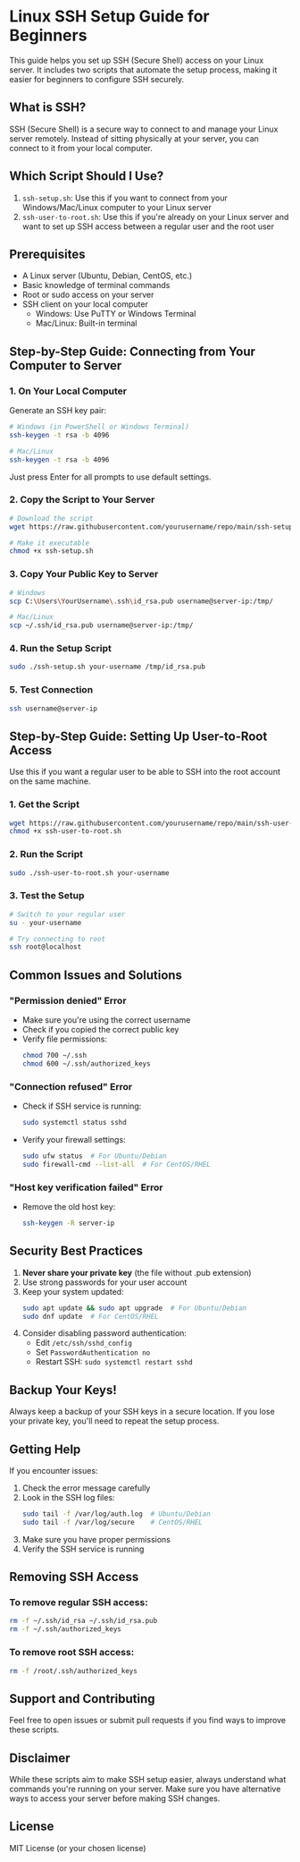 # Linux SSH Setup Guide for Beginners

This guide helps you set up SSH (Secure Shell) access on your Linux server. It includes two scripts that automate the setup process, making it easier for beginners to configure SSH securely.

## What is SSH?

SSH (Secure Shell) is a secure way to connect to and manage your Linux server remotely. Instead of sitting physically at your server, you can connect to it from your local computer.

## Which Script Should I Use?

1. `ssh-setup.sh`: Use this if you want to connect from your Windows/Mac/Linux computer to your Linux server
2. `ssh-user-to-root.sh`: Use this if you're already on your Linux server and want to set up SSH access between a regular user and the root user

## Prerequisites

- A Linux server (Ubuntu, Debian, CentOS, etc.)
- Basic knowledge of terminal commands
- Root or sudo access on your server
- SSH client on your local computer
  - Windows: Use PuTTY or Windows Terminal
  - Mac/Linux: Built-in terminal

## Step-by-Step Guide: Connecting from Your Computer to Server

### 1. On Your Local Computer

Generate an SSH key pair:
```bash
# Windows (in PowerShell or Windows Terminal)
ssh-keygen -t rsa -b 4096

# Mac/Linux
ssh-keygen -t rsa -b 4096
```
Just press Enter for all prompts to use default settings.

### 2. Copy the Script to Your Server

```bash
# Download the script
wget https://raw.githubusercontent.com/yourusername/repo/main/ssh-setup.sh

# Make it executable
chmod +x ssh-setup.sh
```

### 3. Copy Your Public Key to Server

```bash
# Windows
scp C:\Users\YourUsername\.ssh\id_rsa.pub username@server-ip:/tmp/

# Mac/Linux
scp ~/.ssh/id_rsa.pub username@server-ip:/tmp/
```

### 4. Run the Setup Script

```bash
sudo ./ssh-setup.sh your-username /tmp/id_rsa.pub
```

### 5. Test Connection

```bash
ssh username@server-ip
```

## Step-by-Step Guide: Setting Up User-to-Root Access

Use this if you want a regular user to be able to SSH into the root account on the same machine.

### 1. Get the Script

```bash
wget https://raw.githubusercontent.com/yourusername/repo/main/ssh-user-to-root.sh
chmod +x ssh-user-to-root.sh
```

### 2. Run the Script

```bash
sudo ./ssh-user-to-root.sh your-username
```

### 3. Test the Setup

```bash
# Switch to your regular user
su - your-username

# Try connecting to root
ssh root@localhost
```

## Common Issues and Solutions

### "Permission denied" Error
- Make sure you're using the correct username
- Check if you copied the correct public key
- Verify file permissions:
  ```bash
  chmod 700 ~/.ssh
  chmod 600 ~/.ssh/authorized_keys
  ```

### "Connection refused" Error
- Check if SSH service is running:
  ```bash
  sudo systemctl status sshd
  ```
- Verify your firewall settings:
  ```bash
  sudo ufw status  # For Ubuntu/Debian
  sudo firewall-cmd --list-all  # For CentOS/RHEL
  ```

### "Host key verification failed" Error
- Remove the old host key:
  ```bash
  ssh-keygen -R server-ip
  ```

## Security Best Practices

1. **Never share your private key** (the file without .pub extension)
2. Use strong passwords for your user account
3. Keep your system updated:
   ```bash
   sudo apt update && sudo apt upgrade  # For Ubuntu/Debian
   sudo dnf update  # For CentOS/RHEL
   ```
4. Consider disabling password authentication:
   - Edit `/etc/ssh/sshd_config`
   - Set `PasswordAuthentication no`
   - Restart SSH: `sudo systemctl restart sshd`

## Backup Your Keys!

Always keep a backup of your SSH keys in a secure location. If you lose your private key, you'll need to repeat the setup process.

## Getting Help

If you encounter issues:
1. Check the error message carefully
2. Look in the SSH log files:
   ```bash
   sudo tail -f /var/log/auth.log  # Ubuntu/Debian
   sudo tail -f /var/log/secure    # CentOS/RHEL
   ```
3. Make sure you have proper permissions
4. Verify the SSH service is running

## Removing SSH Access

### To remove regular SSH access:
```bash
rm -f ~/.ssh/id_rsa ~/.ssh/id_rsa.pub
rm -f ~/.ssh/authorized_keys
```

### To remove root SSH access:
```bash
rm -f /root/.ssh/authorized_keys
```

## Support and Contributing

Feel free to open issues or submit pull requests if you find ways to improve these scripts.

## Disclaimer

While these scripts aim to make SSH setup easier, always understand what commands you're running on your server. Make sure you have alternative ways to access your server before making SSH changes.

## License

MIT License (or your chosen license)

